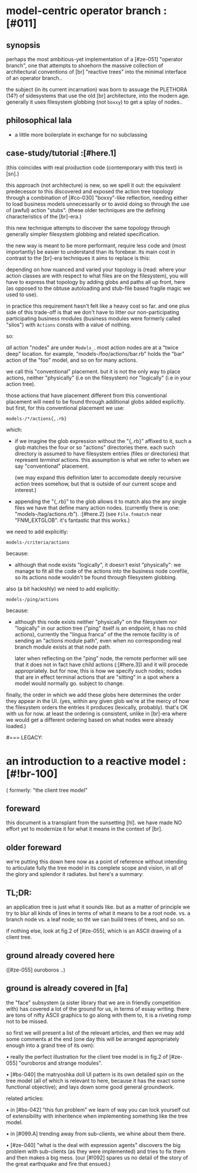 # model-centric operator branch :[#011]

## synopsis

perhaps the most ambitious-yet implementation of a [#ze-051]
"operator branch", one that attempts to shoehorn the massive collection
of architectural conventions of [br] "reactive trees" into the minimal
interface of an operator branch..

the subject (in its current incarnation) was born to assuage the PLETHORA
(14?) of sidesystems that use the old [br] architecture, into the modern
age. generally it uses filesystem globbing (not `boxxy`) to get a splay of
nodes..




## philosophical lala

  - a little more boilerplate in exchange for no subclassing




## case-study/tutorial :[#here.1]

(this coincides with real production code (contemporary with this
text) in [sn].)

this approach (not architecture) is new, so we spell it out: the
equivalent predecessor to this discovered and exposed the action
tree topology through a combination of [#co-030] "boxxy"-like
reflection, needing either to load business models unnecessarily or
to avoid doing so through the use of (awful) action "stubs". (these
older techniques are the defining characteristics of the [br]-era.)

this new technique attempts to discover the same topology through
generally simpler filesystem globbing and related specification.

the new way is meant to be more performant, require less code
and (most importantly) be easier to understand than its forebear.
its main cost in contrast to the [br]-era techniques it aims to
replace is this:

depending on how nuanced and varied your topology is (read: where
your action classes are with respect to what files are on the
filesystem), you will have to express that topology by adding
globs and paths all up front, here (as opposed to the obtuse
autoloading and stub-file based fragile magic we used to use).

in practice this requirement hasn't felt like a heavy cost so
far. and one plus side of this trade-off is that we don't have to
litter our non-participating participating business modules
(business modules were formerly called "silos") with `Actions`
consts with a value of nothing.


so:

*all* action "nodes" are under `Models_`. most action nodes are at
a "twice deep" location. for example, "models-/foo/actions/bar.rb"
holds the "bar" action of the "foo" model, and so on for many actions.

we call this "conventional" placement. but it is not the only way to
place actions, neither "physically" (i.e on the filesystem) nor
"logically" (i.e in your action tree).

those actions that have placement different from this conventional
placement will need to be found through additional globs added
explicitly. but first, for this conventional placement we use:

    models-/*/actions{,.rb}

which:

  - if we imagine the glob expression without the "{,.rb}" affixed
    to it, such a glob matches the four or so "actions" directories
    there. each such directory is assumed to have filesystem entries
    (files or directories) that represent *terminal* actions. this
    assumption is what we refer to when we say "conventional" placement.

    (we may expand this definition later to accomodate deeply
    recursive action trees somehow, but that is outside of our
    current scope and interest.)

  - appending the "{,.rb}" to the glob allows it to match also the
    any single files we have that define many action nodes.
    (currently there is one: "models-/tag/actions.rb"). :[#here.2] (see
    `File.fnmatch` near "FNM_EXTGLOB". it's fantastic that this works.)


we need to add explicitly:

    models-/criteria/actions

because:

  - although that node exists "logically", it doesn't exist
    "physically": we manage to fit all the code of the actions into
    the business node corefile, so its actions node wouldn't be
    found through filesystem globbing.

also (a bit hackishly) we need to add explicitly:

    models-/ping/actions

because:

  - although this node exists neither "physically" on the filesystem
    nor "logically" in our action tree ("ping" itself is an endpoint,
    it has no child actions), currently the "lingua franca" of the
    the remote facility is of sending an "actions module path", even
    when no corresponding real branch module exists at that node path.

    later when reflecting on the "ping" node, the remote performer
    will see that it does not in fact have child actions (:[#here.3])
    and it will procede appropriately. but for now, this is how we
    specify such nodes; nodes that are in effect terminal actions
    that are "sitting" in a spot where a model would normally go.
    subject to change.

finally, the order in which we add these globs here determines the
order they appear in the UI. (yes, within any given glob we're at
the mercy of how the filesystem orders the entries it produces
(lexically, probably). that's OK with us for now. at least the
ordering is consistent, unlike in [br]-era where we would get a
different ordering based on what nodes were already loaded.)




#=== LEGACY:

# an introduction to a reactive model :[#!br-100]
  ( formerly: "the client tree model"


## foreward

this document is a transplant from the sunsetting [hl]. we have made NO
effort yet to modernize it for what it means in the context of [br].




## older foreward

we're putting this down here now as a point of reference without intending
to articulate fully the tree model in its complete scope and vision, in
all of the glory and splendor it radiates. but here's a summary:




## TL;DR:

an application tree is just what it sounds like. but as a matter of principle
we try to blur all kinds of lines in terms of what it means to be a root node.
vs. a branch node vs. a leaf node; so tht we can build trees of trees, and
so on.

if nothing else, look at fig.2 of [#ze-055], which is an ASCII drawing
of a client tree.



## ground already covered here

([#ze-055] ouroboros ..)



## ground is already covered in [fa]

the "face" subsystem (a sister library that we are in friendly competition
with) has covered a lot of the ground for us, in terms of essay writing.
there are tons of nifty ASCII graphics to go along with them to, it is
a riveting romp not to be missed.

so first we will present a list of the relevant articles, and then we may add
some comments at the end (one day this will be arranged appropriately enough
into a grand tree of its own):

• really the perfect illustration for the client tree model is in fig.2 of
  [#ze-055] "ouroboros and strange modules".

• [#bs-040] the matryoshka doll UI pattern is its own detailed spin on the
  tree model (all of which is relevant to here, because it has the exact
  some functional objective); and lays down some good general groundwork.


related articles:

• in [#bs-042] "this fun problem" we learn of way you can lock yourself
  out of extensibility with inheritence when implementing something like
  the tree model.

• in [#099.A] trending away from sub-clients, we whine about them there.

• [#ze-040] "what is the deal with expression agents" discovers the big
  problem with sub-clients (as they were implemented) and tries to fix them
  and then makes a big mess. (our [#!092] spares us no detail of the story
  of the great earthquake and fire that ensued.)
